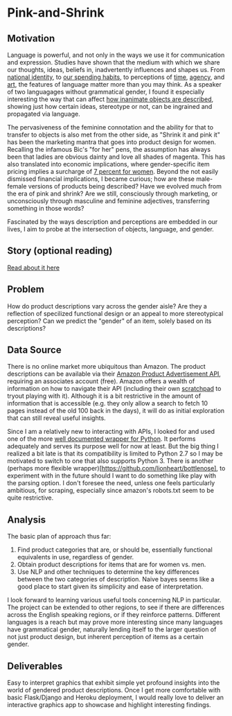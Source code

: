 # Pink-and-Shrink

## Motivation
Language is powerful, and not only in the ways we use it for communication and expression. Studies have shown that the medium with which we share our thoughts, ideas, beliefs in, inadvertently influences and shapes us. From [national identity](https://www.npr.org/sections/parallels/2017/09/29/554327011/for-catalonias-separatists-language-is-the-key-to-identity), to [our spending habits](http://www.anderson.ucla.edu/faculty/keith.chen/papers/LanguageWorkingPaper.pdf), to perceptions of [time](http://journals.sagepub.com/doi/abs/10.1177/0956797610386621), [agency](https://www.frontiersin.org/articles/10.3389/fpsyg.2010.00162/full), and [art](https://www.frontiersin.org/articles/10.3389/fpsyg.2010.00244/full), the features of language matter more than you may think. As a speaker of two languagages without grammatical gender, I found it especially interesting the way that can affect [how inanimate objects are described](https://web.stanford.edu/class/linguist156/Boroditsky_ea_2003.pdf), showing just how certain ideas, stereotype or not, can be ingrained and propagated via language.

The pervasiveness of the feminine connotation and the ability for that to transfer to objects is also met from the other side, as "Shrink it and pink it" has been the marketing mantra that goes into product design for women. Recalling the infamous Bic's "for her" pens, the assumption has always been that ladies are obvious dainty and love all shades of magenta. This has also translated into economic implications, where gender-specific item pricing implies a surcharge of [7 percent for women](https://www1.nyc.gov/site/dca/partners/gender-pricing-study.page). Beyond the not easily dismissed financial implications, I became curious; how are these male-female versions of products being described? Have we evolved much from the era of pink and shrink? Are we still, consciously through marketing, or unconsciously through masculine and feminine adjectives, transferring something in those words?

Fascinated by the ways description and perceptions are embedded in our lives, I aim to probe at the intersection of objects, language, and gender.

## Story (optional reading)
[Read about it here](https://github.com/cicilishuaili/Pink-and-Shrink/blob/master/Optional_Origin_Story.md)

## Problem
How do product descriptions vary across the gender aisle? Are they a reflection of specilized functional design or an appeal to more stereotypical perception? Can we predict the "gender" of an item, solely based on its descriptions?

## Data Source
There is no online market more ubiquitous than Amazon. The product descriptions can be available via their [Amazon Product Advertisement API](https://docs.aws.amazon.com/AWSECommerceService/latest/DG/Welcome.html), requiring an associates account (free). Amazon offers a wealth of information on how to navigate their API (including their own [scratchpad](https://webservices.amazon.com/scratchpad/index.html) to tryout playing with it). Although it is a bit restrictive in the amount of information that is accessible (e.g. they only allow a search to fetch 10 pages instead of the old 100 back in the days), it will do as initial exploration that can still reveal useful insights. 

Since I am a relatively new to interacting with APIs, I looked for and used one of the more [well documented wrapper for Python](https://python-amazon-product-api.readthedocs.io/en/latest/index.html). It performs adequately and serves its purpose well for now at least. But the big thing I realized a bit late is that its compatibility is limited to Python 2.7 so I may be motivated to switch to one that also supports Python 3. There is another (perhaps more flexible wrapper)[https://github.com/lionheart/bottlenose], to experiment with in the future should I want to do something like play with the parsing option. I don't foresee the need, unless one feels particularly ambitious, for scraping, especially since amazon's robots.txt seem to be quite restrictive.

## Analysis
The basic plan of approach thus far:

1. Find product categories that are, or should be, essentially functional equivalents in use, regardless of gender.
2. Obtain product descriptions for items that are for women vs. men.
2. Use NLP and other techniques to determine the key differences between the two categories of description. Naive bayes seems like a good place to start given its simplicity and ease of interpretation.

I look forward to learning various useful tools concerning NLP in particular. The project can be extended to other regions, to see if there are differences across the English speaking regions, or if they reinforce patterns. Different languages is a reach but may prove more interesting since many languages have grammatical gender, naturally lending itself to the larger question of not just product design, but inherent perception of items as a certain gender. 

## Deliverables

Easy to interpret graphics that exhibit simple yet profound insights into the world of gendered product descriptions. Once I get more comfortable with basic Flask/Django and Heroku deployment, I would really love to deliver an interactive graphics app to showcase and highlight interesting findings.
